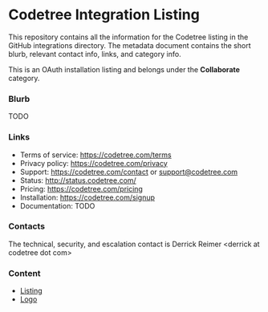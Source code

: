 # Codetree Integration Listing

This repository contains all the information for the Codetree listing in the
GitHub integrations directory. The metadata document contains the short blurb,
relevant contact info, links, and category info.

This is an OAuth installation listing and belongs under the **Collaborate** category.

### Blurb

TODO

### Links

- Terms of service: https://codetree.com/terms
- Privacy policy: https://codetree.com/privacy
- Support: https://codetree.com/contact or support@codetree.com
- Status: http://status.codetree.com/
- Pricing: https://codetree.com/pricing
- Installation: https://codetree.com/signup
- Documentation: TODO

### Contacts

The technical, security, and escalation contact is Derrick Reimer &lt;derrick at codetree dot com&gt;

### Content

- [Listing](https://github.com/codetree/integration-listing/blob/master/listing.md)
- [Logo](https://github.com/codetree/integration-listing/blob/master/logo.png)
